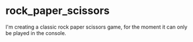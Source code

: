 # rock_paper_scissors
I'm creating a classic rock paper scissors game, for the moment it can only be played in the console.
